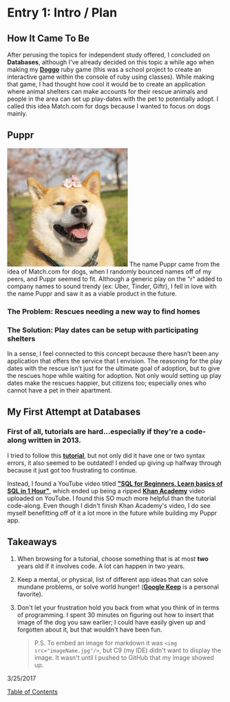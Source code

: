 # Entry 1: Intro / Plan

## How It Came To Be

After perusing the topics for independent study offered, I concluded on **Databases**, although I've already decided on this topic a while ago when making my **[Doggo](https://github.com/josuemoran/doggo)** ruby game (this was a school project to create an interactive game within the console of ruby using classes). While making that game, I had thought how cool it would be to create an application where animal shelters can make accounts for their rescue animals and people in the area can set up play-dates with the pet to potentially adopt. I called this idea Match.com for dogs because I wanted to focus on dogs mainly.


## Puppr

<img src="../images/doggo2.jpg"/>
The name Puppr came from the idea of Match.com for dogs, when I randomly bounced names off of my peers, and Puppr seemed to fit. Although a generic play on the "r" added to company names to sound trendy (ex: Uber, Tinder, Giftr), I fell in love with the name Puppr and saw it as a viable product in the future.

### The Problem: Rescues needing a new way to find homes

### The Solution: Play dates can be setup with participating shelters

In a sense, I feel connected to this concept because there hasn’t been any application that offers the service that I envision. The reasoning for the play dates with the rescue isn’t just for the ultimate goal of adoption, but to give the rescues hope while waiting for adoption. Not only would setting up play dates make the rescues happier, but citizens too; especially ones who cannot have a pet in their apartment.  


## My First Attempt at Databases

### First of all, tutorials are hard...especially if they're a code-along written in 2013.

I tried to follow this **[tutorial](http://mherman.org/blog/2013/06/08/designing-with-class-sinatra-plus-postgresql-plus-heroku/#.WNcu9Tvys2w)**, but not only did it have one or two syntax errors, it also seemed to be outdated! I ended up giving up halfway through because it just got too frustrating to continue. 

Instead, I found a YouTube video titled **["SQL for Beginners. Learn basics of SQL in 1 Hour"](https://www.youtube.com/watch?v=7Vtl2WggqOg)**, which ended up being a ripped **[Khan Academy](https://www.khanacademy.org/computing/computer-programming/sql)** video uploaded on YouTube. I found this SO much more helpful than the tutorial code-along. Even though I didn't finish Khan Academy's video, I do see myself benefitting off of it a lot more in the future while building my Puppr app.

## Takeaways

1. When browsing for a tutorial, choose something that is at most **two** years old if it involves code. A lot can happen in two years.

2. Keep a mental, or physical, list of different app ideas that can solve mundane problems, or solve world hunger! (**[Google Keep](https://keep.google.com/)** is a personal favorite).

3. Don't let your frustration hold you back from what you think of in terms of programming. I spent 30 minutes on figuring out how to insert that image of the dog you saw earlier; I could have easily given up and forgotten about it, but that wouldn't have been fun. 
    > P.S. To embed an image for markdown it was `<img src="imageName.jpg"/>`, but C9 (my IDE) didn't want to display the image. It wasn't until I pushed to GitHub that my image showed up.   

3/25/2017
<!--[Next](entry02.md)-->

[Table of Contents](../README.md)
